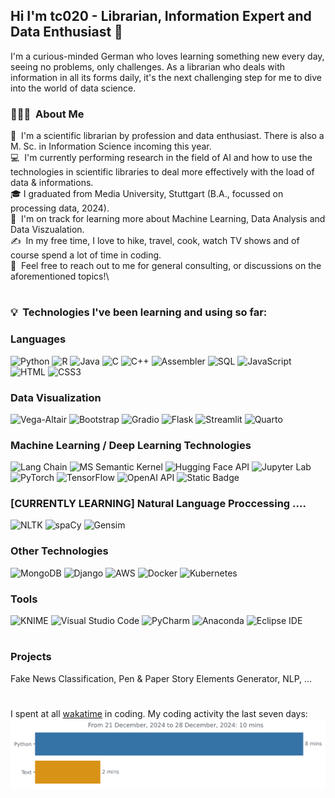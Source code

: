 ## Hi I'm tc020 - Librarian, Information Expert and Data Enthusiast 👋

I'm a curious-minded German who loves learning something new every day, seeing no problems, only challenges. As a librarian who deals with information in all its forms daily, it's the next challenging step for me to dive into the world of data science.

<!--
**tc020/tc020** is a ✨ _special_ ✨ repository because its `README.md` (this file) appears on your GitHub profile.

Here are some ideas to get you started:

- 🔭 I’m currently working on ...
- 🌱 I’m currently learning ...
- 👯 I’m looking to collaborate on ...
- 🤔 I’m looking for help with ...
- 💬 Ask me about ...
- 📫 How to reach me: ...
- 😄 Pronouns: ...
- ⚡ Fun fact: ...
-->

### 👨🏻‍💻 &nbsp;About Me

:man: &nbsp;I'm a scientific librarian by profession and data enthusiast. There is also a M. Sc. in Information Science incoming this year.\
💻 &nbsp;I'm currently performing research in the field of AI and how to use the technologies in scientific libraries to deal more effectively with the load of data & informations.\
🎓&nbsp;I graduated from Media University, Stuttgart (B.A., focussed on processing data, 2024).\
🌱 &nbsp;I'm on track for learning more about Machine Learning, Data Analysis and Data Viszualation.\
✍️ &nbsp;In my free time, I love to hike, travel, cook, watch TV shows and of course spend a lot of time in coding.\
💬 &nbsp;Feel free to reach out to me for general consulting, or discussions on the aforementioned topics!\
<!--- 📄 &nbsp;You can check my [LinkedIn]([https://www.linkedin.com/in/XXXX/](https://www.linkedin.com/in/timucin-cicek-1a7974226/)) for more details about work experience. -->
<!--✉️ &nbsp;You can email me at timucin.cicek@gmx.com. I'll try to respond as soon as possible!\ -->

#

### :bulb: &nbsp;Technologies I've been learning and using so far:

### Languages

![Python](https://img.shields.io/badge/-Python-000?&logo=Python)
![R](https://img.shields.io/badge/R-black?style=flat&logo=R)
![Java](https://img.shields.io/badge/-Java-000?&logo=Java&logoColor=007396)
![C](https://img.shields.io/badge/-C-000?&logo=C)
![C++](https://img.shields.io/badge/-C++-000?&logo=c%2b%2b&logoColor=00599C)
![Assembler](https://img.shields.io/badge/Assembler-black?style=flat&logo=pastebin&logoSize=auto)
![SQL](https://img.shields.io/badge/-SQL-000?&logo=MySQL)
![JavaScript](https://img.shields.io/badge/-JavaScript-000?&logo=JavaScript)
![HTML](https://img.shields.io/badge/HTML5-black?style=flat&logo=html5)
![CSS3](https://img.shields.io/badge/CSS3-black?style=flat&logo=css3)


### Data Visualization

![Vega-Altair](https://img.shields.io/badge/Vega--Altair-black?style=flat&logoSize=auto)
![Bootstrap](https://img.shields.io/badge/Bootstrap-black?style=flat&logo=bootstrap&logoSize=auto)
![Gradio](https://img.shields.io/badge/Gradio-black?style=flat&logoSize=auto)
![Flask](https://img.shields.io/badge/Flask-black?style=flat&logo=flask&logoSize=auto)
![Streamlit](https://img.shields.io/badge/Streamlit-black?style=flat&logo=streamlit&logoSize=auto)
![Quarto](https://img.shields.io/badge/Quarto-black?style=flat&logo=quarto&logoSize=auto)

### Machine Learning / Deep Learning Technologies

![Lang Chain](https://img.shields.io/badge/LangChain-black?style=flat&logo=langchain&logoSize=auto)
![MS Semantic Kernel](https://img.shields.io/badge/Microsoft%20Semantic%20Kernel-black?style=flat&logoSize=auto)
![Hugging Face API](https://img.shields.io/badge/Hugging%20Face%20API-black?style=flat&logo=huggingface&logoSize=auto)
![Jupyter Lab](https://img.shields.io/badge/Jupyter%20Lab-black?style=flat&logo=jupyter)
![PyTorch](https://img.shields.io/badge/PyTorch-black?style=flat&logo=pytorch)
![TensorFlow](https://img.shields.io/badge/TensorFlow-black?style=flat&logo=tensorflow)
![OpenAI API](https://img.shields.io/badge/OpenAI%20API-black?style=flat&logo=openai)
![Static Badge](https://img.shields.io/badge/Vertex%20AI-black?style=flat&logoSize=auto)

### [CURRENTLY LEARNING] Natural Language Proccessing ....

![NLTK](https://img.shields.io/badge/NLTK-black?style=flat)
![spaCy](https://img.shields.io/badge/spaCy-black?style=flat)
![Gensim](https://img.shields.io/badge/Gensim-black?style=flat)

### Other Technologies

![MongoDB](https://img.shields.io/badge/MongoDB-black?style=flat&logo=mongodb)
![Django](https://img.shields.io/badge/Django-black?style=flat&logo=django)
![AWS](https://img.shields.io/badge/-AWS-000?&logo=amazonwebservices&logoColor=F90&logoSize=auto)
![Docker](https://img.shields.io/badge/-Docker-000?&logo=Docker)
![Kubernetes](https://img.shields.io/badge/-Kubernetes-000?&logo=Kubernetes)

### Tools

![KNIME](https://img.shields.io/badge/KNIME-black?style=flat&logo=knime&logoSize=auto)
![Visual Studio Code](https://img.shields.io/badge/Visual%20Studio%20Code-black?style=flat)
![PyCharm](https://img.shields.io/badge/PyCharm-black?style=flat&logo=pycharm&logoSize=auto)
![Anaconda](https://img.shields.io/badge/Anaconda-black?style=flat&logo=anaconda)
![Eclipse IDE](https://img.shields.io/badge/Eclipse%20IDE-black?style=flat&logo=eclipseide&logoSize=auto)

#

### Projects

Fake News Classification, Pen & Paper Story Elements Generator, NLP, ...

#
I spent at all [wakatime](https://wakatime.com/badge/user/7371dc22-b0f7-4276-b695-1200f09879db.svg) in coding.
My coding activity the last seven days:
<img src="https://github.com/tc020/tc020/blob/main/images/stat.svg" alt="Alternative Text"/>

<!--

### Certifications ? 

### Contact ?

![Abhinandan Trilokia](https://raw.githubusercontent.com/Trilokia/Trilokia/379277808c61ef204768a61bbc5d25bc7798ccf1/bottom_header.svg)
--> 
